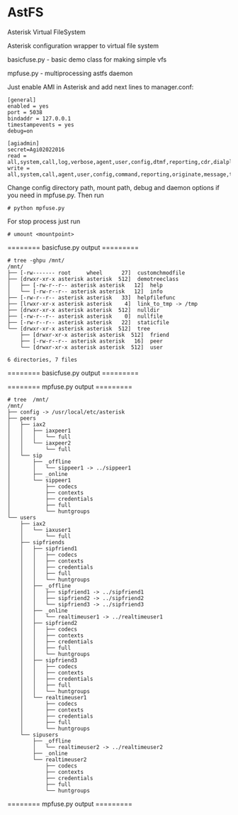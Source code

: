 # AstFS
Asterisk Virtual FileSystem

Asterisk configuration wrapper to virtual file system

basicfuse.py - basic demo class for making simple vfs

mpfuse.py - multiprocessing astfs daemon

Just enable AMI in Asterisk and add next lines to manager.conf:

```
[general]
enabled = yes
port = 5038
bindaddr = 127.0.0.1
timestampevents = yes
debug=on

[agiadmin]
secret=Agi02022016
read = all,system,call,log,verbose,agent,user,config,dtmf,reporting,cdr,dialplan,test
write = all,system,call,agent,user,config,command,reporting,originate,message,test
```

Change config directory path, mount path, debug and daemon options if you need in mpfuse.py.
Then run 
```
# python mpfuse.py
```

For stop process just run 
```
# umount <mountpoint>
```

======== basicfuse.py output =========
```
# tree -ghpu /mnt/
/mnt/
├── [-rw------- root     wheel      27]  customchmodfile
├── [drwxr-xr-x asterisk asterisk  512]  demotreeclass
│   ├── [-rw-r--r-- asterisk asterisk   12]  help
│   └── [-rw-r--r-- asterisk asterisk   12]  info
├── [-rw-r--r-- asterisk asterisk   33]  helpfilefunc
├── [lrwxr-xr-x asterisk asterisk    4]  link_to_tmp -> /tmp
├── [drwxr-xr-x asterisk asterisk  512]  nulldir
├── [-rw-r--r-- asterisk asterisk    0]  nullfile
├── [-rw-r--r-- asterisk asterisk   22]  staticfile
└── [drwxr-xr-x asterisk asterisk  512]  tree
    ├── [drwxr-xr-x asterisk asterisk  512]  friend
    ├── [-rw-r--r-- asterisk asterisk   16]  peer
    └── [drwxr-xr-x asterisk asterisk  512]  user

6 directories, 7 files
```
======== basicfuse.py output =========

======== mpfuse.py output =========
```
# tree  /mnt/
/mnt/
├── config -> /usr/local/etc/asterisk
├── peers
│   ├── iax2
│   │   ├── iaxpeer1
│   │   │   └── full
│   │   └── iaxpeer2
│   │       └── full
│   └── sip
│       ├── _offline
│       │   └── sippeer1 -> ../sippeer1
│       ├── _online
│       └── sippeer1
│           ├── codecs
│           ├── contexts
│           ├── credentials
│           ├── full
│           └── huntgroups
└── users
    ├── iax2
    │   └── iaxuser1
    │       └── full
    ├── sipfriends
    │   ├── sipfriend1
    │   │   ├── codecs
    │   │   ├── contexts
    │   │   ├── credentials
    │   │   ├── full
    │   │   └── huntgroups
    │   ├── _offline
    │   │   ├── sipfriend1 -> ../sipfriend1
    │   │   ├── sipfriend2 -> ../sipfriend2
    │   │   └── sipfriend3 -> ../sipfriend3
    │   ├── _online
    │   │   └── realtimeuser1 -> ../realtimeuser1
    │   ├── sipfriend2
    │   │   ├── codecs
    │   │   ├── contexts
    │   │   ├── credentials
    │   │   ├── full
    │   │   └── huntgroups
    │   ├── sipfriend3
    │   │   ├── codecs
    │   │   ├── contexts
    │   │   ├── credentials
    │   │   ├── full
    │   │   └── huntgroups
    │   └── realtimeuser1
    │       ├── codecs
    │       ├── contexts
    │       ├── credentials
    │       ├── full
    │       └── huntgroups
    └── sipusers
        ├── _offline
        │   └── realtimeuser2 -> ../realtimeuser2
        ├── _online
        └── realtimeuser2
            ├── codecs
            ├── contexts
            ├── credentials
            ├── full
            └── huntgroups
```
======== mpfuse.py output =========


